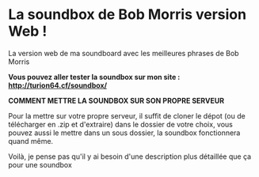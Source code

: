 # La soundbox de Bob Morris version Web !
La version web de ma soundboard avec les meilleures phrases de Bob Morris

**Vous pouvez aller tester la soundbox sur mon site : http://turion64.cf/soundbox/**

**COMMENT METTRE LA SOUNDBOX SUR SON PROPRE SERVEUR**

Pour la mettre sur votre propre serveur, il suffit de cloner le dépot (ou de télécharger en  .zip et d'extraire) dans le dossier de votre choix, vous pouvez aussi le mettre dans un sous dossier, la soundbox fonctionnera quand même.

Voilà, je pense pas qu'il y ai besoin d'une description plus détaillée que ça pour une soundbox
